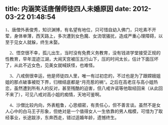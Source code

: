 title: 内涵笑话唐僧师徒四人未婚原因
date: 2012-03-22 01:48:54
---

<p style="margin-top:0px;margin-bottom:14px;padding-top:0px;padding-right:0px;padding-bottom:0px;padding-left:0px;">
	<span style="font-family:Verdana;">1、唐僧外表俊秀，知识渊博，有名望有地位，只可惜自幼入佛门，只吃素不开荤，身体单薄，西天路上，多次遭到女色魔、女流氓骚扰，造成严重心理障碍</span><span style="font-family:Verdana;">，以至于见女人就躲，终生未娶。</span>
</p>
<p style="margin-top:0px;margin-bottom:14px;padding-top:0px;padding-right:0px;padding-bottom:0px;padding-left:0px;">
	<span style="font-family:Verdana;">&nbsp;&nbsp;&nbsp; 2、悟空很不幸，孤儿出生，当时没有免费义务教育，没有钱进学堂接受正规的性教育，早年混迹江湖，大闹天宫被压五行山下，压的时间太长，估计下面压</span><span style="font-family:Verdana;">坏了，从此不近女色，见美女就喊妖怪，也难怪。</span>
</p>
<p style="margin-top:0px;margin-bottom:14px;padding-top:0px;padding-right:0px;padding-bottom:0px;padding-left:0px;">
	<span style="font-family:Verdana;">&nbsp;&nbsp;&nbsp; 3、八戒倒很幸运，他是师徒四人里，唯一有过初恋的，不过也是为了跟嫦娥姐姐的那点破事被贬下界，归根结底都是“月亮惹的祸”。之后在高老庄与高小</span><span style="font-family:Verdana;">姐热恋，虽然遭到所有人的反对，甚至残酷的迫害，但八戒许诺等他取经回来（从此回不来了），可见八戒对高小姐的痴情，天地可鉴啊。</span>
</p>
<p style="margin-top:0px;margin-bottom:14px;padding-top:0px;padding-right:0px;padding-bottom:0px;padding-left:0px;">
	<span style="font-family:Verdana;">&nbsp;&nbsp;&nbsp; 4、沙僧比较内向，外表粗鲁，心思细密，有责任心，但不善言谈。虽然不是女人心中的白马王子形象，但绝对是一个值得女人一生依靠的男人楷模，可惜为</span><span style="font-family:Verdana;">了取经事业，长途跋涉，东奔西走，错过适婚年龄，遗憾终生。</span>
</p>